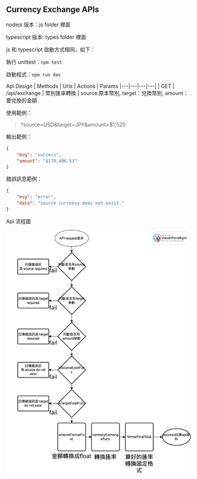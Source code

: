 ## Currency Exchange APIs

nodejs 版本：js folder 裡面

typescript 版本: types folder 裡面

js 和 typescript 啟動方式相同，如下：

執行 unittest：`npm test`

啟動程式：`npm run dev`

Api Design
| Methods | Urls | Actions | Params
|---|---|---|---|
| GET | /api/exchange | 幣別匯率轉換 | source:原本幣別, target：兌換幣別, amount：要兌換的金額

使用範例：

> ?source=USD&target=JPY&amount=$1,525

輸出範例：

```json
{
    "msg": "success",
    "amount": "$170,496.53"
}
```

錯誤訊息範例：

```json
{
    "msg": "error",
    "data": "source currency does not exist."
}
```

Api 流程圖

![logic-process](./github-png/api-logic.jpg)
